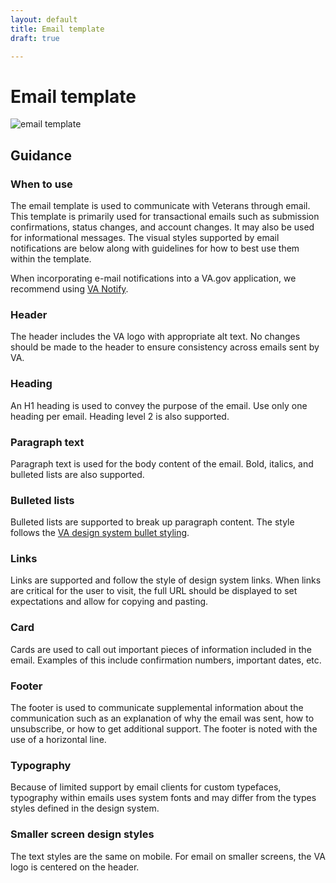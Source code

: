 ```yaml
---
layout: default
title: Email template
draft: true

---
```


# Email template

![email template]({{site.baseurl}}/images/email-template.png)

## Guidance

### When to use
The email template is used to communicate with Veterans through email. This template is primarily used for transactional emails such as submission confirmations, status changes, and account changes. It may also be used for informational messages. The visual styles supported by email notifications are below along with guidelines for how to best use them within the
template. 

When incorporating e-mail notifications into a VA.gov application, we recommend using [VA Notify](https://github.com/department-of-veterans-affairs/va.gov-team/tree/master/products/va-notify).

### Header
The header includes the VA logo with appropriate alt text. No changes should be made to the header to ensure consistency across emails sent by VA.

### Heading
An H1 heading is used to convey the purpose of the email. Use only one heading per email.
Heading level 2 is also supported.

### Paragraph text
Paragraph text is used for the body content of the email. Bold, italics, and bulleted lists are also supported. 

### Bulleted lists
Bulleted lists are supported to break up paragraph content. The style follows the [VA design system bullet styling](https://design.va.gov/design/typography).

### Links
Links are supported and follow the style of design system links. When links are critical for the user to visit, the full URL should be displayed to set expectations and allow for copying and pasting. 

### Card
Cards are used to call out important pieces of information included in the email. Examples of this include confirmation numbers, important dates, etc.

### Footer
The footer is used to communicate supplemental information about the communication such as an explanation of why the email was sent, how to unsubscribe, or how to get additional support.
The footer is noted with the use of a horizontal line.

### Typography
Because of limited support by email clients for custom typefaces, typography within emails uses system fonts and may differ from the types styles defined in the design system.

### Smaller screen design styles
The text styles are the same on mobile. For email on smaller screens, the VA logo is centered on the header. 



